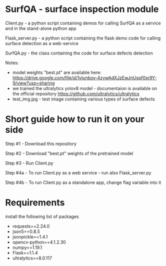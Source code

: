 # SurfQA - surface inspection module

Client.py - a python script containing demos for calling SurfQA as a service and in the stand-alone python app

Flask_server.py - a python script containing the flask demo code for calling surface detection as a web-service

SurfQA.py - the class containing the code for surface defects detection




Notes: 
* model weights "best.pt" are available here: https://drive.google.com/file/d/1vlunbov-4zywAdXJzEwJnUspf0sr9Y-9/view?usp=sharing 
* we trained the ultralytics yolov8 model - documentaion is available on the official repository https://github.com/ultralytics/ultralytics
* test_img.jpg - test image containing various types of surface defects

# Short guide how to run it on your side

Step #1 - Download this repository

Step #2 - Download "best.pt" weights of the pretrained model

Step #3 - Run Client.py

Step #4a - To run Client.py as a web service - run also Flask_server.py 

Step #4b - To run Client.py as a standalone app, change flag variable into it

# Requirements
install the following list of packages
- requests==2.24.0
- json5==0.8.5
- jsonpickle==1.4.1
- opencv-python==4.1.2.30
- numpy==1.19.1
- Flask==1.1.4
- ultralytics==8.0.117
